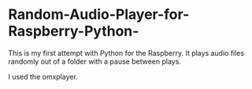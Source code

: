 # Random-Audio-Player-for-Raspberry-Python-
This is my first attempt with Python for the Raspberry.
It plays audio files randomly out of a folder with a pause between plays.

I used the omxplayer. 
